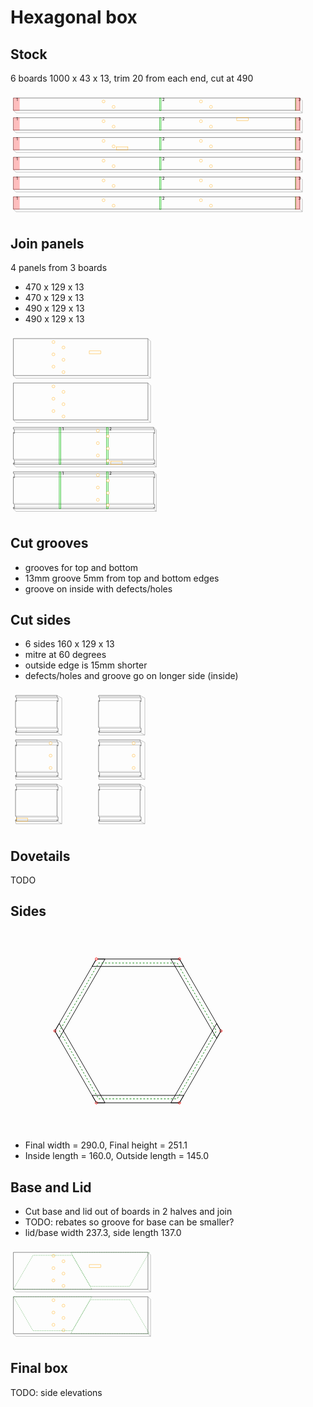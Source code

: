 # Hexagonal box
## Stock
6 boards 1000 x 43 x 13, trim 20 from each end, cut at 490

<svg width="1100" viewBox="0 0 1100 437.19238815542514" xmlns="http://www.w3.org/2000/svg">
<polyline fill="none" stroke-width="1" stroke-dasharray="" stroke="black" points="10.0,20.0 1010.0,20.0 1010.0,63.0 10.0,63.0 10.0,20.0" />
<polyline fill="none" stroke-width="1" stroke-dasharray="" stroke="gray" points="10.0,63.0 19.19238815542512,72.19238815542512 1019.1923881554251,72.19238815542512 1010.0,63.0" />
<polyline fill="none" stroke-width="1" stroke-dasharray="" stroke="gray" points="1010.0,20.0 1019.1923881554251,29.192388155425117 1019.1923881554251,72.19238815542512" />
<rect x="10" y="20" width="21" height="44" style="fill: rgba(255,0,0,0.25); stroke: rgba(255,0,0,0.25); stroke-width: 1;" />
<text style="" text-anchor="left" x="20" y="30" fill="black">1</text>
<rect x="520" y="20" width="6" height="44" style="fill: rgba(0,255,0,0.25); stroke: green; stroke-width: 1;" />
<text style="" text-anchor="left" x="530" y="30" fill="black">2</text>
<rect x="995" y="20" width="1" height="44" style="fill: rgba(0,255,0,0.25); stroke: green; stroke-width: 1;" />
<text style="" text-anchor="left" x="1005" y="30" fill="black">3</text>
<rect x="995" y="20" width="16" height="44" style="fill: rgba(255,0,0,0.25); stroke: rgba(255,0,0,0.25); stroke-width: 1;" />
<circle cx="325" cy="32" r="5" stroke="orange" fill="white" stroke-width="1" />
<circle cx="360" cy="51" r="5" stroke="orange" fill="white" stroke-width="1" />
<circle cx="665" cy="32" r="5" stroke="orange" fill="white" stroke-width="1" />
<circle cx="700" cy="51" r="5" stroke="orange" fill="white" stroke-width="1" />
<polyline fill="none" stroke-width="1" stroke-dasharray="" stroke="black" points="10.0,89.0 1010.0,89.0 1010.0,132.0 10.0,132.0 10.0,89.0" />
<polyline fill="none" stroke-width="1" stroke-dasharray="" stroke="gray" points="10.0,132.0 19.19238815542512,141.1923881554251 1019.1923881554251,141.1923881554251 1010.0,132.0" />
<polyline fill="none" stroke-width="1" stroke-dasharray="" stroke="gray" points="1010.0,89.0 1019.1923881554251,98.19238815542512 1019.1923881554251,141.1923881554251" />
<rect x="10" y="89" width="21" height="44" style="fill: rgba(255,0,0,0.25); stroke: rgba(255,0,0,0.25); stroke-width: 1;" />
<text style="" text-anchor="left" x="20" y="99" fill="black">1</text>
<rect x="520" y="89" width="6" height="44" style="fill: rgba(0,255,0,0.25); stroke: green; stroke-width: 1;" />
<text style="" text-anchor="left" x="530" y="99" fill="black">2</text>
<rect x="995" y="89" width="1" height="44" style="fill: rgba(0,255,0,0.25); stroke: green; stroke-width: 1;" />
<text style="" text-anchor="left" x="1005" y="99" fill="black">3</text>
<rect x="995" y="89" width="16" height="44" style="fill: rgba(255,0,0,0.25); stroke: rgba(255,0,0,0.25); stroke-width: 1;" />
<rect x="790" y="89" width="40" height="10" style="fill: none; stroke: orange; stroke-width: 1;" />
<circle cx="325" cy="101" r="5" stroke="orange" fill="white" stroke-width="1" />
<circle cx="360" cy="120" r="5" stroke="orange" fill="white" stroke-width="1" />
<circle cx="665" cy="101" r="5" stroke="orange" fill="white" stroke-width="1" />
<circle cx="700" cy="120" r="5" stroke="orange" fill="white" stroke-width="1" />
<polyline fill="none" stroke-width="1" stroke-dasharray="" stroke="black" points="10.0,158.0 1010.0,158.0 1010.0,201.0 10.0,201.0 10.0,158.0" />
<polyline fill="none" stroke-width="1" stroke-dasharray="" stroke="gray" points="10.0,201.0 19.19238815542512,210.1923881554251 1019.1923881554251,210.1923881554251 1010.0,201.0" />
<polyline fill="none" stroke-width="1" stroke-dasharray="" stroke="gray" points="1010.0,158.0 1019.1923881554251,167.1923881554251 1019.1923881554251,210.1923881554251" />
<rect x="10" y="158" width="21" height="44" style="fill: rgba(255,0,0,0.25); stroke: rgba(255,0,0,0.25); stroke-width: 1;" />
<text style="" text-anchor="left" x="20" y="168" fill="black">1</text>
<rect x="520" y="158" width="6" height="44" style="fill: rgba(0,255,0,0.25); stroke: green; stroke-width: 1;" />
<text style="" text-anchor="left" x="530" y="168" fill="black">2</text>
<rect x="995" y="158" width="1" height="44" style="fill: rgba(0,255,0,0.25); stroke: green; stroke-width: 1;" />
<text style="" text-anchor="left" x="1005" y="168" fill="black">3</text>
<rect x="995" y="158" width="16" height="44" style="fill: rgba(255,0,0,0.25); stroke: rgba(255,0,0,0.25); stroke-width: 1;" />
<rect x="370" y="191" width="40" height="10" style="fill: none; stroke: orange; stroke-width: 1;" />
<circle cx="325" cy="170" r="5" stroke="orange" fill="white" stroke-width="1" />
<circle cx="360" cy="189" r="5" stroke="orange" fill="white" stroke-width="1" />
<circle cx="665" cy="170" r="5" stroke="orange" fill="white" stroke-width="1" />
<circle cx="700" cy="189" r="5" stroke="orange" fill="white" stroke-width="1" />
<polyline fill="none" stroke-width="1" stroke-dasharray="" stroke="black" points="10.0,227.0 1010.0,227.0 1010.0,270.0 10.0,270.0 10.0,227.0" />
<polyline fill="none" stroke-width="1" stroke-dasharray="" stroke="gray" points="10.0,270.0 19.19238815542512,279.19238815542514 1019.1923881554251,279.19238815542514 1010.0,270.0" />
<polyline fill="none" stroke-width="1" stroke-dasharray="" stroke="gray" points="1010.0,227.0 1019.1923881554251,236.1923881554251 1019.1923881554251,279.19238815542514" />
<rect x="10" y="227" width="21" height="44" style="fill: rgba(255,0,0,0.25); stroke: rgba(255,0,0,0.25); stroke-width: 1;" />
<text style="" text-anchor="left" x="20" y="237" fill="black">1</text>
<rect x="520" y="227" width="6" height="44" style="fill: rgba(0,255,0,0.25); stroke: green; stroke-width: 1;" />
<text style="" text-anchor="left" x="530" y="237" fill="black">2</text>
<rect x="995" y="227" width="1" height="44" style="fill: rgba(0,255,0,0.25); stroke: green; stroke-width: 1;" />
<text style="" text-anchor="left" x="1005" y="237" fill="black">3</text>
<rect x="995" y="227" width="16" height="44" style="fill: rgba(255,0,0,0.25); stroke: rgba(255,0,0,0.25); stroke-width: 1;" />
<circle cx="325" cy="239" r="5" stroke="orange" fill="white" stroke-width="1" />
<circle cx="360" cy="258" r="5" stroke="orange" fill="white" stroke-width="1" />
<circle cx="665" cy="239" r="5" stroke="orange" fill="white" stroke-width="1" />
<circle cx="700" cy="258" r="5" stroke="orange" fill="white" stroke-width="1" />
<polyline fill="none" stroke-width="1" stroke-dasharray="" stroke="black" points="10.0,296.0 1010.0,296.0 1010.0,339.0 10.0,339.0 10.0,296.0" />
<polyline fill="none" stroke-width="1" stroke-dasharray="" stroke="gray" points="10.0,339.0 19.19238815542512,348.19238815542514 1019.1923881554251,348.19238815542514 1010.0,339.0" />
<polyline fill="none" stroke-width="1" stroke-dasharray="" stroke="gray" points="1010.0,296.0 1019.1923881554251,305.19238815542514 1019.1923881554251,348.19238815542514" />
<rect x="10" y="296" width="21" height="44" style="fill: rgba(255,0,0,0.25); stroke: rgba(255,0,0,0.25); stroke-width: 1;" />
<text style="" text-anchor="left" x="20" y="306" fill="black">1</text>
<rect x="520" y="296" width="6" height="44" style="fill: rgba(0,255,0,0.25); stroke: green; stroke-width: 1;" />
<text style="" text-anchor="left" x="530" y="306" fill="black">2</text>
<rect x="995" y="296" width="1" height="44" style="fill: rgba(0,255,0,0.25); stroke: green; stroke-width: 1;" />
<text style="" text-anchor="left" x="1005" y="306" fill="black">3</text>
<rect x="995" y="296" width="16" height="44" style="fill: rgba(255,0,0,0.25); stroke: rgba(255,0,0,0.25); stroke-width: 1;" />
<circle cx="325" cy="308" r="5" stroke="orange" fill="white" stroke-width="1" />
<circle cx="360" cy="327" r="5" stroke="orange" fill="white" stroke-width="1" />
<circle cx="665" cy="308" r="5" stroke="orange" fill="white" stroke-width="1" />
<circle cx="700" cy="327" r="5" stroke="orange" fill="white" stroke-width="1" />
<polyline fill="none" stroke-width="1" stroke-dasharray="" stroke="black" points="10.0,365.0 1010.0,365.0 1010.0,408.0 10.0,408.0 10.0,365.0" />
<polyline fill="none" stroke-width="1" stroke-dasharray="" stroke="gray" points="10.0,408.0 19.19238815542512,417.19238815542514 1019.1923881554251,417.19238815542514 1010.0,408.0" />
<polyline fill="none" stroke-width="1" stroke-dasharray="" stroke="gray" points="1010.0,365.0 1019.1923881554251,374.19238815542514 1019.1923881554251,417.19238815542514" />
<rect x="10" y="365" width="21" height="44" style="fill: rgba(255,0,0,0.25); stroke: rgba(255,0,0,0.25); stroke-width: 1;" />
<text style="" text-anchor="left" x="20" y="375" fill="black">1</text>
<rect x="520" y="365" width="6" height="44" style="fill: rgba(0,255,0,0.25); stroke: green; stroke-width: 1;" />
<text style="" text-anchor="left" x="530" y="375" fill="black">2</text>
<rect x="995" y="365" width="1" height="44" style="fill: rgba(0,255,0,0.25); stroke: green; stroke-width: 1;" />
<text style="" text-anchor="left" x="1005" y="375" fill="black">3</text>
<rect x="995" y="365" width="16" height="44" style="fill: rgba(255,0,0,0.25); stroke: rgba(255,0,0,0.25); stroke-width: 1;" />
<circle cx="325" cy="377" r="5" stroke="orange" fill="white" stroke-width="1" />
<circle cx="360" cy="396" r="5" stroke="orange" fill="white" stroke-width="1" />
<circle cx="665" cy="377" r="5" stroke="orange" fill="white" stroke-width="1" />
<circle cx="700" cy="396" r="5" stroke="orange" fill="white" stroke-width="1" />
</svg>


## Join panels
4 panels from 3 boards
- 470 x 129 x 13
- 470 x 129 x 13
- 490 x 129 x 13
- 490 x 129 x 13

<svg width="1100" viewBox="0 0 1100 643.1923881554251" xmlns="http://www.w3.org/2000/svg">
<polyline fill="none" stroke-width="1" stroke-dasharray="" stroke="black" points="10.0,20.0 480.0,20.0 480.0,149.0 10.0,149.0 10.0,20.0" />
<polyline fill="none" stroke-width="1" stroke-dasharray="" stroke="gray" points="10.0,149.0 19.19238815542512,158.1923881554251 489.19238815542514,158.1923881554251 480.0,149.0" />
<polyline fill="none" stroke-width="1" stroke-dasharray="" stroke="gray" points="480.0,20.0 489.19238815542514,29.192388155425117 489.19238815542514,158.1923881554251" />
<circle cx="150" cy="32.0" r="5" stroke="orange" fill="white" stroke-width="1" />
<circle cx="185" cy="51.0" r="5" stroke="orange" fill="white" stroke-width="1" />
<rect x="275" y="63.0" width="40" height="10.0" style="fill: none; stroke: orange; stroke-width: 1;" />
<circle cx="150" cy="75.0" r="5" stroke="orange" fill="white" stroke-width="1" />
<circle cx="185" cy="94.0" r="5" stroke="orange" fill="white" stroke-width="1" />
<circle cx="150" cy="118.0" r="5" stroke="orange" fill="white" stroke-width="1" />
<circle cx="185" cy="137.0" r="5" stroke="orange" fill="white" stroke-width="1" />
<polyline fill="none" stroke-width="1" stroke-dasharray="" stroke="black" points="10.0,175.0 480.0,175.0 480.0,304.0 10.0,304.0 10.0,175.0" />
<polyline fill="none" stroke-width="1" stroke-dasharray="" stroke="gray" points="10.0,304.0 19.19238815542512,313.19238815542514 489.19238815542514,313.19238815542514 480.0,304.0" />
<polyline fill="none" stroke-width="1" stroke-dasharray="" stroke="gray" points="480.0,175.0 489.19238815542514,184.1923881554251 489.19238815542514,313.19238815542514" />
<circle cx="150" cy="187.0" r="5" stroke="orange" fill="white" stroke-width="1" />
<circle cx="185" cy="206.0" r="5" stroke="orange" fill="white" stroke-width="1" />
<circle cx="150" cy="230.0" r="5" stroke="orange" fill="white" stroke-width="1" />
<circle cx="185" cy="249.0" r="5" stroke="orange" fill="white" stroke-width="1" />
<circle cx="150" cy="273.0" r="5" stroke="orange" fill="white" stroke-width="1" />
<circle cx="185" cy="292.0" r="5" stroke="orange" fill="white" stroke-width="1" />
<polyline fill="none" stroke-width="1" stroke-dasharray="" stroke="gray" points="10.0,335.0 500.0,335.0" />
<polyline fill="none" stroke-width="1" stroke-dasharray="" stroke="gray" points="13.535533905932738,338.5355339059327 503.53553390593277,338.5355339059327" />
<polyline fill="none" stroke-width="1" stroke-dasharray="" stroke="gray" points="10.0,348.0 500.0,348.0" />
<polyline fill="none" stroke-width="1" stroke-dasharray="" stroke="gray" points="10.0,441.0 500.0,441.0" />
<polyline fill="none" stroke-width="1" stroke-dasharray="" stroke="gray" points="13.535533905932738,444.5355339059327 503.53553390593277,444.5355339059327" />
<polyline fill="none" stroke-width="1" stroke-dasharray="" stroke="gray" points="10.0,454.0 500.0,454.0" />
<polyline fill="none" stroke-width="1" stroke-dasharray="" stroke="black" points="10.0,330.0 500.0,330.0 500.0,335.0 503.53553390593277,338.5355339059327 503.53553390593277,351.5355339059327 500.0,348.0 500.0,441.0 503.53553390593277,444.5355339059327 503.53553390593277,457.5355339059327 500.0,454.0 500.0,459.0 10.0,459.0 10.0,454.0 13.535533905932738,457.5355339059327 13.535533905932738,444.5355339059327 10.0,441.0 10.0,348.0 13.535533905932738,351.5355339059327 13.535533905932738,338.5355339059327 10.0,335.0 10.0,330.0" />
<polyline fill="none" stroke-width="1" stroke-dasharray="" stroke="gray" points="10.0,459.0 19.19238815542512,468.19238815542514 509.19238815542514,468.19238815542514 500.0,459.0" />
<polyline fill="none" stroke-width="1" stroke-dasharray="" stroke="gray" points="500.0,330.0 509.19238815542514,339.19238815542514 509.19238815542514,468.19238815542514" />
<rect x="170" y="330" width="6" height="130" style="fill: rgba(0,255,0,0.25); stroke: green; stroke-width: 1;" />
<text style="" text-anchor="left" x="180" y="340" fill="black">1</text>
<rect x="335" y="330" width="6" height="130" style="fill: rgba(0,255,0,0.25); stroke: green; stroke-width: 1;" />
<text style="" text-anchor="left" x="345" y="340" fill="black">2</text>
<circle cx="305" cy="342.0" r="5" stroke="orange" fill="white" stroke-width="1" />
<circle cx="340" cy="361.0" r="5" stroke="orange" fill="white" stroke-width="1" />
<circle cx="305" cy="385.0" r="5" stroke="orange" fill="white" stroke-width="1" />
<circle cx="340" cy="404.0" r="5" stroke="orange" fill="white" stroke-width="1" />
<rect x="350" y="449.0" width="40" height="10.0" style="fill: none; stroke: orange; stroke-width: 1;" />
<circle cx="305" cy="428.0" r="5" stroke="orange" fill="white" stroke-width="1" />
<circle cx="340" cy="447.0" r="5" stroke="orange" fill="white" stroke-width="1" />
<polyline fill="none" stroke-width="1" stroke-dasharray="" stroke="gray" points="10.0,490.0 500.0,490.0" />
<polyline fill="none" stroke-width="1" stroke-dasharray="" stroke="gray" points="13.535533905932738,493.5355339059327 503.53553390593277,493.5355339059327" />
<polyline fill="none" stroke-width="1" stroke-dasharray="" stroke="gray" points="10.0,503.0 500.0,503.0" />
<polyline fill="none" stroke-width="1" stroke-dasharray="" stroke="gray" points="10.0,596.0 500.0,596.0" />
<polyline fill="none" stroke-width="1" stroke-dasharray="" stroke="gray" points="13.535533905932738,599.5355339059328 503.53553390593277,599.5355339059328" />
<polyline fill="none" stroke-width="1" stroke-dasharray="" stroke="gray" points="10.0,609.0 500.0,609.0" />
<polyline fill="none" stroke-width="1" stroke-dasharray="" stroke="black" points="10.0,485.0 500.0,485.0 500.0,490.0 503.53553390593277,493.5355339059327 503.53553390593277,506.5355339059327 500.0,503.0 500.0,596.0 503.53553390593277,599.5355339059328 503.53553390593277,612.5355339059328 500.0,609.0 500.0,614.0 10.0,614.0 10.0,609.0 13.535533905932738,612.5355339059328 13.535533905932738,599.5355339059328 10.0,596.0 10.0,503.0 13.535533905932738,506.5355339059327 13.535533905932738,493.5355339059327 10.0,490.0 10.0,485.0" />
<polyline fill="none" stroke-width="1" stroke-dasharray="" stroke="gray" points="10.0,614.0 19.19238815542512,623.1923881554251 509.19238815542514,623.1923881554251 500.0,614.0" />
<polyline fill="none" stroke-width="1" stroke-dasharray="" stroke="gray" points="500.0,485.0 509.19238815542514,494.19238815542514 509.19238815542514,623.1923881554251" />
<rect x="170" y="485" width="6" height="130" style="fill: rgba(0,255,0,0.25); stroke: green; stroke-width: 1;" />
<text style="" text-anchor="left" x="180" y="495" fill="black">1</text>
<rect x="335" y="485" width="6" height="130" style="fill: rgba(0,255,0,0.25); stroke: green; stroke-width: 1;" />
<text style="" text-anchor="left" x="345" y="495" fill="black">2</text>
<circle cx="305" cy="497.0" r="5" stroke="orange" fill="white" stroke-width="1" />
<circle cx="340" cy="516.0" r="5" stroke="orange" fill="white" stroke-width="1" />
<circle cx="305" cy="540.0" r="5" stroke="orange" fill="white" stroke-width="1" />
<circle cx="340" cy="559.0" r="5" stroke="orange" fill="white" stroke-width="1" />
<circle cx="305" cy="583.0" r="5" stroke="orange" fill="white" stroke-width="1" />
<circle cx="340" cy="602.0" r="5" stroke="orange" fill="white" stroke-width="1" />
</svg>


## Cut grooves
- grooves for top and bottom
- 13mm groove 5mm from top and bottom edges
- groove on inside with defects/holes
## Cut sides
- 6 sides 160 x 129 x 13
- mitre at 60 degrees
- outside edge is 15mm shorter
- defects/holes and groove go on longer side (inside)

<svg width="1100" viewBox="0 0 1100 488.19238815542514" xmlns="http://www.w3.org/2000/svg">
<polyline fill="none" stroke-width="1" stroke-dasharray="" stroke="gray" points="17.505553499465137,25.0 162.49444650053488,25.0" />
<polyline fill="none" stroke-width="1" stroke-dasharray="" stroke="gray" points="21.041087405397874,28.535533905932738 166.02998040646762,28.535533905932738" />
<polyline fill="none" stroke-width="1" stroke-dasharray="" stroke="gray" points="17.505553499465137,38.0 162.49444650053488,38.0" />
<polyline fill="none" stroke-width="1" stroke-dasharray="" stroke="gray" points="17.505553499465137,131.0 162.49444650053488,131.0" />
<polyline fill="none" stroke-width="1" stroke-dasharray="" stroke="gray" points="21.041087405397874,134.53553390593274 166.02998040646762,134.53553390593274" />
<polyline fill="none" stroke-width="1" stroke-dasharray="" stroke="gray" points="17.505553499465137,144.0 162.49444650053488,144.0" />
<polyline fill="none" stroke-width="1" stroke-dasharray="" stroke="black" points="17.505553499465137,20.0 162.49444650053488,20.0 162.49444650053488,25.0 166.02998040646762,28.535533905932738 166.02998040646762,41.53553390593274 162.49444650053488,38.0 162.49444650053488,131.0 166.02998040646762,134.53553390593274 166.02998040646762,147.53553390593274 162.49444650053488,144.0 162.49444650053488,149.0 17.505553499465137,149.0 17.505553499465137,144.0 21.041087405397874,147.53553390593274 21.041087405397874,134.53553390593274 17.505553499465137,131.0 17.505553499465137,38.0 21.041087405397874,41.53553390593274 21.041087405397874,28.535533905932738 17.505553499465137,25.0 17.505553499465137,20.0" />
<polyline fill="none" stroke-width="1" stroke-dasharray="" stroke="gray" points="17.505553499465137,149.0 19.19238815542512,158.1923881554251 179.1923881554251,158.1923881554251 162.49444650053488,149.0" />
<polyline fill="none" stroke-width="1" stroke-dasharray="" stroke="gray" points="162.49444650053488,20.0 179.1923881554251,29.192388155425117 179.1923881554251,158.1923881554251" />
<polyline fill="none" stroke-width="1" stroke-dasharray="" stroke="gray" points="17.505553499465137,180.0 162.49444650053488,180.0" />
<polyline fill="none" stroke-width="1" stroke-dasharray="" stroke="gray" points="21.041087405397874,183.53553390593274 166.02998040646762,183.53553390593274" />
<polyline fill="none" stroke-width="1" stroke-dasharray="" stroke="gray" points="17.505553499465137,193.0 162.49444650053488,193.0" />
<polyline fill="none" stroke-width="1" stroke-dasharray="" stroke="gray" points="17.505553499465137,286.0 162.49444650053488,286.0" />
<polyline fill="none" stroke-width="1" stroke-dasharray="" stroke="gray" points="21.041087405397874,289.5355339059327 166.02998040646762,289.5355339059327" />
<polyline fill="none" stroke-width="1" stroke-dasharray="" stroke="gray" points="17.505553499465137,299.0 162.49444650053488,299.0" />
<polyline fill="none" stroke-width="1" stroke-dasharray="" stroke="black" points="17.505553499465137,175.0 162.49444650053488,175.0 162.49444650053488,180.0 166.02998040646762,183.53553390593274 166.02998040646762,196.53553390593274 162.49444650053488,193.0 162.49444650053488,286.0 166.02998040646762,289.5355339059327 166.02998040646762,302.5355339059327 162.49444650053488,299.0 162.49444650053488,304.0 17.505553499465137,304.0 17.505553499465137,299.0 21.041087405397874,302.5355339059327 21.041087405397874,289.5355339059327 17.505553499465137,286.0 17.505553499465137,193.0 21.041087405397874,196.53553390593274 21.041087405397874,183.53553390593274 17.505553499465137,180.0 17.505553499465137,175.0" />
<polyline fill="none" stroke-width="1" stroke-dasharray="" stroke="gray" points="17.505553499465137,304.0 19.19238815542512,313.19238815542514 179.1923881554251,313.19238815542514 162.49444650053488,304.0" />
<polyline fill="none" stroke-width="1" stroke-dasharray="" stroke="gray" points="162.49444650053488,175.0 179.1923881554251,184.1923881554251 179.1923881554251,313.19238815542514" />
<circle cx="140" cy="187.0" r="5" stroke="orange" fill="white" stroke-width="1" />
<circle cx="140" cy="230.0" r="5" stroke="orange" fill="white" stroke-width="1" />
<circle cx="140" cy="273.0" r="5" stroke="orange" fill="white" stroke-width="1" />
<polyline fill="none" stroke-width="1" stroke-dasharray="" stroke="gray" points="17.505553499465137,335.0 162.49444650053488,335.0" />
<polyline fill="none" stroke-width="1" stroke-dasharray="" stroke="gray" points="21.041087405397874,338.5355339059327 166.02998040646762,338.5355339059327" />
<polyline fill="none" stroke-width="1" stroke-dasharray="" stroke="gray" points="17.505553499465137,348.0 162.49444650053488,348.0" />
<polyline fill="none" stroke-width="1" stroke-dasharray="" stroke="gray" points="17.505553499465137,441.0 162.49444650053488,441.0" />
<polyline fill="none" stroke-width="1" stroke-dasharray="" stroke="gray" points="21.041087405397874,444.5355339059327 166.02998040646762,444.5355339059327" />
<polyline fill="none" stroke-width="1" stroke-dasharray="" stroke="gray" points="17.505553499465137,454.0 162.49444650053488,454.0" />
<polyline fill="none" stroke-width="1" stroke-dasharray="" stroke="black" points="17.505553499465137,330.0 162.49444650053488,330.0 162.49444650053488,335.0 166.02998040646762,338.5355339059327 166.02998040646762,351.5355339059327 162.49444650053488,348.0 162.49444650053488,441.0 166.02998040646762,444.5355339059327 166.02998040646762,457.5355339059327 162.49444650053488,454.0 162.49444650053488,459.0 17.505553499465137,459.0 17.505553499465137,454.0 21.041087405397874,457.5355339059327 21.041087405397874,444.5355339059327 17.505553499465137,441.0 17.505553499465137,348.0 21.041087405397874,351.5355339059327 21.041087405397874,338.5355339059327 17.505553499465137,335.0 17.505553499465137,330.0" />
<polyline fill="none" stroke-width="1" stroke-dasharray="" stroke="gray" points="17.505553499465137,459.0 19.19238815542512,468.19238815542514 179.1923881554251,468.19238815542514 162.49444650053488,459.0" />
<polyline fill="none" stroke-width="1" stroke-dasharray="" stroke="gray" points="162.49444650053488,330.0 179.1923881554251,339.19238815542514 179.1923881554251,468.19238815542514" />
<rect x="20" y="449.0" width="40" height="10.0" style="fill: none; stroke: orange; stroke-width: 1;" />
<polyline fill="none" stroke-width="1" stroke-dasharray="" stroke="gray" points="307.5055534994651,25.0 452.4944465005349,25.0" />
<polyline fill="none" stroke-width="1" stroke-dasharray="" stroke="gray" points="311.0410874053979,28.535533905932738 456.02998040646764,28.535533905932738" />
<polyline fill="none" stroke-width="1" stroke-dasharray="" stroke="gray" points="307.5055534994651,38.0 452.4944465005349,38.0" />
<polyline fill="none" stroke-width="1" stroke-dasharray="" stroke="gray" points="307.5055534994651,131.0 452.4944465005349,131.0" />
<polyline fill="none" stroke-width="1" stroke-dasharray="" stroke="gray" points="311.0410874053979,134.53553390593274 456.02998040646764,134.53553390593274" />
<polyline fill="none" stroke-width="1" stroke-dasharray="" stroke="gray" points="307.5055534994651,144.0 452.4944465005349,144.0" />
<polyline fill="none" stroke-width="1" stroke-dasharray="" stroke="black" points="307.5055534994651,20.0 452.4944465005349,20.0 452.4944465005349,25.0 456.02998040646764,28.535533905932738 456.02998040646764,41.53553390593274 452.4944465005349,38.0 452.4944465005349,131.0 456.02998040646764,134.53553390593274 456.02998040646764,147.53553390593274 452.4944465005349,144.0 452.4944465005349,149.0 307.5055534994651,149.0 307.5055534994651,144.0 311.0410874053979,147.53553390593274 311.0410874053979,134.53553390593274 307.5055534994651,131.0 307.5055534994651,38.0 311.0410874053979,41.53553390593274 311.0410874053979,28.535533905932738 307.5055534994651,25.0 307.5055534994651,20.0" />
<polyline fill="none" stroke-width="1" stroke-dasharray="" stroke="gray" points="307.5055534994651,149.0 309.19238815542514,158.1923881554251 469.19238815542514,158.1923881554251 452.4944465005349,149.0" />
<polyline fill="none" stroke-width="1" stroke-dasharray="" stroke="gray" points="452.4944465005349,20.0 469.19238815542514,29.192388155425117 469.19238815542514,158.1923881554251" />
<polyline fill="none" stroke-width="1" stroke-dasharray="" stroke="gray" points="307.5055534994651,180.0 452.4944465005349,180.0" />
<polyline fill="none" stroke-width="1" stroke-dasharray="" stroke="gray" points="311.0410874053979,183.53553390593274 456.02998040646764,183.53553390593274" />
<polyline fill="none" stroke-width="1" stroke-dasharray="" stroke="gray" points="307.5055534994651,193.0 452.4944465005349,193.0" />
<polyline fill="none" stroke-width="1" stroke-dasharray="" stroke="gray" points="307.5055534994651,286.0 452.4944465005349,286.0" />
<polyline fill="none" stroke-width="1" stroke-dasharray="" stroke="gray" points="311.0410874053979,289.5355339059327 456.02998040646764,289.5355339059327" />
<polyline fill="none" stroke-width="1" stroke-dasharray="" stroke="gray" points="307.5055534994651,299.0 452.4944465005349,299.0" />
<polyline fill="none" stroke-width="1" stroke-dasharray="" stroke="black" points="307.5055534994651,175.0 452.4944465005349,175.0 452.4944465005349,180.0 456.02998040646764,183.53553390593274 456.02998040646764,196.53553390593274 452.4944465005349,193.0 452.4944465005349,286.0 456.02998040646764,289.5355339059327 456.02998040646764,302.5355339059327 452.4944465005349,299.0 452.4944465005349,304.0 307.5055534994651,304.0 307.5055534994651,299.0 311.0410874053979,302.5355339059327 311.0410874053979,289.5355339059327 307.5055534994651,286.0 307.5055534994651,193.0 311.0410874053979,196.53553390593274 311.0410874053979,183.53553390593274 307.5055534994651,180.0 307.5055534994651,175.0" />
<polyline fill="none" stroke-width="1" stroke-dasharray="" stroke="gray" points="307.5055534994651,304.0 309.19238815542514,313.19238815542514 469.19238815542514,313.19238815542514 452.4944465005349,304.0" />
<polyline fill="none" stroke-width="1" stroke-dasharray="" stroke="gray" points="452.4944465005349,175.0 469.19238815542514,184.1923881554251 469.19238815542514,313.19238815542514" />
<circle cx="430" cy="187.0" r="5" stroke="orange" fill="white" stroke-width="1" />
<circle cx="430" cy="230.0" r="5" stroke="orange" fill="white" stroke-width="1" />
<circle cx="430" cy="273.0" r="5" stroke="orange" fill="white" stroke-width="1" />
<polyline fill="none" stroke-width="1" stroke-dasharray="" stroke="gray" points="307.5055534994651,335.0 452.4944465005349,335.0" />
<polyline fill="none" stroke-width="1" stroke-dasharray="" stroke="gray" points="311.0410874053979,338.5355339059327 456.02998040646764,338.5355339059327" />
<polyline fill="none" stroke-width="1" stroke-dasharray="" stroke="gray" points="307.5055534994651,348.0 452.4944465005349,348.0" />
<polyline fill="none" stroke-width="1" stroke-dasharray="" stroke="gray" points="307.5055534994651,441.0 452.4944465005349,441.0" />
<polyline fill="none" stroke-width="1" stroke-dasharray="" stroke="gray" points="311.0410874053979,444.5355339059327 456.02998040646764,444.5355339059327" />
<polyline fill="none" stroke-width="1" stroke-dasharray="" stroke="gray" points="307.5055534994651,454.0 452.4944465005349,454.0" />
<polyline fill="none" stroke-width="1" stroke-dasharray="" stroke="black" points="307.5055534994651,330.0 452.4944465005349,330.0 452.4944465005349,335.0 456.02998040646764,338.5355339059327 456.02998040646764,351.5355339059327 452.4944465005349,348.0 452.4944465005349,441.0 456.02998040646764,444.5355339059327 456.02998040646764,457.5355339059327 452.4944465005349,454.0 452.4944465005349,459.0 307.5055534994651,459.0 307.5055534994651,454.0 311.0410874053979,457.5355339059327 311.0410874053979,444.5355339059327 307.5055534994651,441.0 307.5055534994651,348.0 311.0410874053979,351.5355339059327 311.0410874053979,338.5355339059327 307.5055534994651,335.0 307.5055534994651,330.0" />
<polyline fill="none" stroke-width="1" stroke-dasharray="" stroke="gray" points="307.5055534994651,459.0 309.19238815542514,468.19238815542514 469.19238815542514,468.19238815542514 452.4944465005349,459.0" />
<polyline fill="none" stroke-width="1" stroke-dasharray="" stroke="gray" points="452.4944465005349,330.0 469.19238815542514,339.19238815542514 469.19238815542514,468.19238815542514" />
</svg>


## Dovetails
TODO
## Sides

<svg width="1100" viewBox="0 0 550 351.1281292110204" xmlns="http://www.w3.org/2000/svg">
<polygon fill="none" stroke-width="1" stroke-dasharray="" stroke="black" points="150.0,50.0 294.98889300106975,50.0 302.4944465005349,63.0 142.49444650053488,63.0" />
<circle cx="294.98889300106975" cy="50.0" r="2" stroke="red" fill="white" stroke-width="1" />
<polygon fill="none" stroke-width="1" stroke-dasharray="" stroke="black" points="294.98889300106975,50.0 367.48333950160463,175.5640646055102 359.9777860021395,188.5640646055102 279.9777860021395,50.0" />
<circle cx="367.48333950160463" cy="175.5640646055102" r="2" stroke="red" fill="white" stroke-width="1" />
<polygon fill="none" stroke-width="1" stroke-dasharray="" stroke="black" points="367.48333950160463,175.5640646055102 294.98889300106975,301.1281292110204 279.9777860021395,301.1281292110204 359.9777860021395,162.5640646055102" />
<circle cx="294.98889300106975" cy="301.1281292110204" r="2" stroke="red" fill="white" stroke-width="1" />
<polygon fill="none" stroke-width="1" stroke-dasharray="" stroke="black" points="294.98889300106975,301.1281292110204 150.0,301.1281292110204 142.49444650053488,288.1281292110204 302.4944465005349,288.1281292110204" />
<circle cx="150.0" cy="301.1281292110204" r="2" stroke="red" fill="white" stroke-width="1" />
<polygon fill="none" stroke-width="1" stroke-dasharray="" stroke="black" points="150.0,301.1281292110204 77.50555349946505,175.56406460551023 85.01110699893019,162.56406460551025 165.01110699893025,301.1281292110204" />
<circle cx="77.50555349946505" cy="175.56406460551023" r="2" stroke="red" fill="white" stroke-width="1" />
<polygon fill="none" stroke-width="1" stroke-dasharray="" stroke="black" points="77.50555349946505,175.56406460551023 149.99999999999994,50.00000000000003 165.01110699893022,50.00000000000003 85.01110699893017,188.56406460551023" />
<circle cx="149.99999999999994" cy="50.00000000000003" r="2" stroke="red" fill="white" stroke-width="1" />
<polygon fill="none" stroke-width="1" stroke-dasharray="3" stroke="green" points="290.98889300106975,56.9282032302755 359.48333950160463,175.56406460551017 290.98889300106975,294.19992598074487 154.00000000000006,294.19992598074487 85.5055534994651,175.56406460551023 154.0,56.92820323027553" />
</svg>


- Final width = 290.0, Final height = 251.1
- Inside length = 160.0, Outside length = 145.0
## Base and Lid
- Cut base and lid out of boards in 2 halves and join
- TODO: rebates so groove for base can be smaller?
- lid/base width 237.3, side length 137.0

<svg width="1100" viewBox="0 0 1100 333.19238815542514" xmlns="http://www.w3.org/2000/svg">
<polyline fill="none" stroke-width="1" stroke-dasharray="" stroke="black" points="10.0,20.0 480.0,20.0 480.0,149.0 10.0,149.0 10.0,20.0" />
<polyline fill="none" stroke-width="1" stroke-dasharray="" stroke="gray" points="10.0,149.0 19.19238815542512,158.1923881554251 489.19238815542514,158.1923881554251 480.0,149.0" />
<polyline fill="none" stroke-width="1" stroke-dasharray="" stroke="gray" points="480.0,20.0 489.19238815542514,29.192388155425117 489.19238815542514,158.1923881554251" />
<circle cx="150" cy="32.0" r="5" stroke="orange" fill="white" stroke-width="1" />
<circle cx="185" cy="51.0" r="5" stroke="orange" fill="white" stroke-width="1" />
<rect x="275" y="63.0" width="40" height="10.0" style="fill: none; stroke: orange; stroke-width: 1;" />
<circle cx="150" cy="75.0" r="5" stroke="orange" fill="white" stroke-width="1" />
<circle cx="185" cy="94.0" r="5" stroke="orange" fill="white" stroke-width="1" />
<circle cx="150" cy="118.0" r="5" stroke="orange" fill="white" stroke-width="1" />
<circle cx="185" cy="137.0" r="5" stroke="orange" fill="white" stroke-width="1" />
<polyline fill="none" stroke-width="1" stroke-dasharray="" stroke="black" points="10.0,175.0 480.0,175.0 480.0,304.0 10.0,304.0 10.0,175.0" />
<polyline fill="none" stroke-width="1" stroke-dasharray="" stroke="gray" points="10.0,304.0 19.19238815542512,313.19238815542514 489.19238815542514,313.19238815542514 480.0,304.0" />
<polyline fill="none" stroke-width="1" stroke-dasharray="" stroke="gray" points="480.0,175.0 489.19238815542514,184.1923881554251 489.19238815542514,313.19238815542514" />
<circle cx="150" cy="187.0" r="5" stroke="orange" fill="white" stroke-width="1" />
<circle cx="185" cy="206.0" r="5" stroke="orange" fill="white" stroke-width="1" />
<circle cx="150" cy="230.0" r="5" stroke="orange" fill="white" stroke-width="1" />
<circle cx="185" cy="249.0" r="5" stroke="orange" fill="white" stroke-width="1" />
<circle cx="150" cy="273.0" r="5" stroke="orange" fill="white" stroke-width="1" />
<circle cx="185" cy="292.0" r="5" stroke="orange" fill="white" stroke-width="1" />
<polygon fill="none" stroke-width="1" stroke-dasharray="3" stroke="green" points="215.4833395016047,30.364138624765303 283.97778600213957,149.0 10.0,149.0 78.49444650053489,30.36413862476533" />
<polygon fill="none" stroke-width="1" stroke-dasharray="3" stroke="green" points="484.5434455009388,19.999999999999986 416.0489990004039,138.6358613752347 279.06010599933416,138.6358613752347 210.56565949879922,20.000000000000014" />
<polygon fill="none" stroke-width="1" stroke-dasharray="3" stroke="green" points="283.97778600213957,175.0 215.4833395016047,293.6358613752347 78.49444650053495,293.6358613752347 10.0,175.0" />
<polygon fill="none" stroke-width="1" stroke-dasharray="3" stroke="green" points="416.0489990004039,185.3641386247653 484.5434455009388,304.0 210.56565949879922,304.0 279.0601059993341,185.36413862476533" />
</svg>


## Final box
TODO: side elevations
